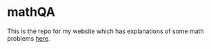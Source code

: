 # mathQA

This is the repo for my website which has explanations of some math problems [here](http://aschoettler.github.io/mathQA).
